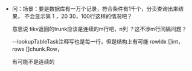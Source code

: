 











- 问：场景：要是数据库有一万个记录，符合条件有1千个，分页查询出来结果， 不会显示第 1 ，20 30，100行这样的情况吧？ 

  

  意思说 tikv返回的trunk应该是连续的m行吧，n列 ？这不涉m行间隔问题？

  --lookupTableTask注释写也是每一行，但是结构上有可能 rowIdx []int，rows  []chunk.Row，

  有可能不是连续的